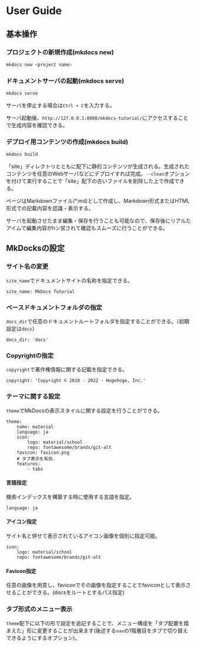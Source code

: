 # User Guide

## 基本操作

### プロジェクトの新規作成(mkdocs new)
```bash
mkdocs new <project name>
```

### ドキュメントサーバの起動(mkdocs serve)
```bash
mkdocs serve
```

サーバを停止する場合は`Ctrl + C`を入力する。

サーバ起動後、`http://127.0.0.1:8000/mkdocs-tutorial/`にアクセスすることで生成内容を確認できる。

### デプロイ用コンテンツの作成(mkdocs build)
```bash
mkdocs build
```

「site」ディレクトリとともに配下に静的コンテンツが生成される。生成されたコンテンツを任意のWebサーバなどにデプロイすれば完成。`--clean`オプションを付けて実行することで「site」配下の古いファイルを削除した上で作成できる。

ページはMarkdownファイル(*.md)として作成し、Markdown形式またはHTML形式での記載内容を認識・表示する。

サーバを起動させたまま編集・保存を行うことも可能なので、保存後にリアルたアイムで編集内容がhン営されて確認もスムーズに行うことができる。

## MkDocksの設定

### サイト名の変更
`site_name`でドキュメントサイトの名称を指定できる。
```
site_name: MkDocs Tutorial
```
### ベースドキュメントフォルダの指定
`docs_dir`で任意のドキュメントルートフォルダを指定することができる。（初期設定は`docs`）

```
docs_dir: 'docs'
```

### Copyrightの指定
`copyright`で著作権情報に関する記載を指定できる。

```
copyright: 'Copyright © 2010 - 2022 - Hogehoge, Inc.'
```

### テーマに関する設定
`theme`でMkDocsの表示スタイルに関する設定を行うことができる。

```
theme:
    name: material
    language: ja
    icon:
        logo: material/school
        repo: fontawesome/brands/git-alt
    favicon: favicon.png
    # タブ表示を有効.
    features:
        - tabs
```

#### 言語指定
検索インデックスを構築する時に使用する言語を指定。
```
language: ja
```

#### アイコン指定
サイト名と併せて表示されているアイコン画像を個別に指定可能。

```
icon:
    logo: material/school
    repo: fontawesome/brands/git-alt
```

#### Favicon指定
任意の画像を用意し、faviconでその画像を指定することでfaviconとして表示させることができる。(docsをルートとするパス指定)

### タブ形式のメニュー表示
`theme`配下に以下の形で設定を追記することで、メニュー構成を「タブ配置を踏まえた」形に変更することが出来ます(後述する`nav`の1階層目をタブで切り替えできるようにするオプション)。